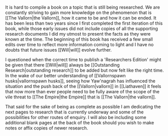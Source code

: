 It is hard to compile a book on a topic that is still being researched. We are constantly striving to gain more knowledge on the phenomenon that is [[The Vallorn|the Vallorn]], how it came to be and how it can be ended. It has been less than two years since I first completed the first iteration of this book, while those early issues did not include copies of all the supporting research documents I did my utmost to present the facts as they were known at the time. The beginning of this book has received a few small edits over time to reflect more information coming to light and I have no doubts that future issues [[Will|will]] evolve further.

I questioned when the correct time to publish a 'Researchers Edition' might be given that there [[Will|will]] always be [[Outstanding Research|outstanding research]] to be added but now felt like the right time. In the wake of our better understanding of [[Vallornspawn husks|vallornspawn husks]], seeing how Yaw'nagrah has influenced the situation and the push back of the [[Vallorn|vallorn]] in [[Liathaven]] it feels that now more than ever people need to be fully aware of the scope of the vile threat to [[The Empire|the Empire]] that is [[The Vallorn|the vallorn]].

That said for the sake of being as complete as possible I am dedicating the next pages to research that is currently underway and some of the possibilities for other routes of enquiry. I will also be including some additional blank pages at the back of the book should you wish to make notes or affix copies of newer research.